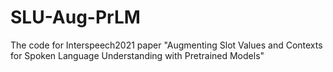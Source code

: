 # SLU-Aug-PrLM
The code for Interspeech2021 paper "Augmenting Slot Values and Contexts for Spoken Language Understanding with Pretrained Models"
